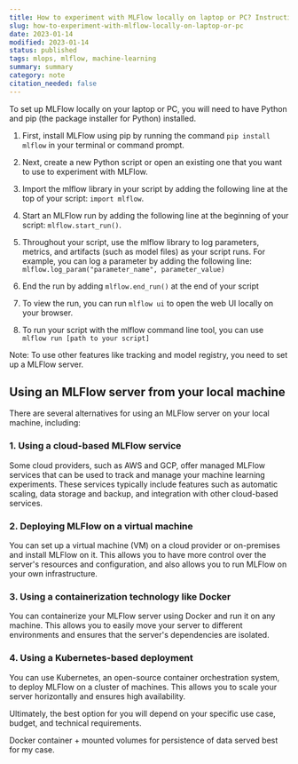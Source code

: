 ```yaml
---
title: How to experiment with MLFlow locally on laptop or PC? Instructions for the local setup.
slug: how-to-experiment-with-mlflow-locally-on-laptop-or-pc
date: 2023-01-14
modified: 2023-01-14
status: published
tags: mlops, mlflow, machine-learning 
summary: summary
category: note
citation_needed: false
---
```

To set up MLFlow locally on your laptop or PC, you will need to have Python and pip (the package installer for Python) installed.

1.  First, install MLFlow using pip by running the command `pip install mlflow` in your terminal or command prompt.
    
2.  Next, create a new Python script or open an existing one that you want to use to experiment with MLFlow.
    
3.  Import the mlflow library in your script by adding the following line at the top of your script: `import mlflow`.
    
4.  Start an MLFlow run by adding the following line at the beginning of your script: `mlflow.start_run()`.
    
5.  Throughout your script, use the mlflow library to log parameters, metrics, and artifacts (such as model files) as your script runs. For example, you can log a parameter by adding the following line: `mlflow.log_param("parameter_name", parameter_value)`
    
6.  End the run by adding `mlflow.end_run()` at the end of your script
    
7.  To view the run, you can run `mlflow ui` to open the web UI locally on your browser.
    
8.  To run your script with the mlflow command line tool, you can use `mlflow run [path to your script]`

Note: To use other features like tracking and model registry, you need to set up a MLFlow server.

## Using an MLFlow server from your local machine
There are several alternatives for using an MLFlow server on your local machine, including:

### 1.  Using a cloud-based MLFlow service
Some cloud providers, such as AWS and GCP, offer managed MLFlow services that can be used to track and manage your machine learning experiments. These services typically include features such as automatic scaling, data storage and backup, and integration with other cloud-based services.
    
### 2.  Deploying MLFlow on a virtual machine
You can set up a virtual machine (VM) on a cloud provider or on-premises and install MLFlow on it. This allows you to have more control over the server's resources and configuration, and also allows you to run MLFlow on your own infrastructure.
    
### 3.  Using a containerization technology like Docker
You can containerize your MLFlow server using Docker and run it on any machine. This allows you to easily move your server to different environments and ensures that the server's dependencies are isolated.
    
### 4. Using a Kubernetes-based deployment
You can use Kubernetes, an open-source container orchestration system, to deploy MLFlow on a cluster of machines. This allows you to scale your server horizontally and ensures high availability.
    
Ultimately, the best option for you will depend on your specific use case, budget, and technical requirements.

Docker container + mounted volumes for persistence of data served best for my case.